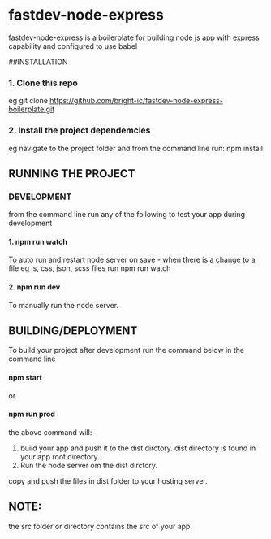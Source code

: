 # fastdev-node-express

fastdev-node-express is a boilerplate for building node js app with express capability and configured to use babel

##INSTALLATION

### 1. Clone this repo

eg 
git clone https://github.com/bright-ic/fastdev-node-express-boilerplate.git

### 2. Install the project dependemcies

eg navigate to the project folder and from the command line run:
npm install

## RUNNING THE PROJECT

### DEVELOPMENT

from the command line run any of the following to test your app during development

#### 1. npm run watch

To auto run and restart node server on save - when there is a change to a file eg js, css, json, scss files run npm run watch

#### 2. npm run dev

To manually run the node server.

## BUILDING/DEPLOYMENT

To build your project after development run the command below in the command line

#### npm start

or

#### npm run prod

the above command will:

1. build your app and push it to the dist dirctory. dist directory is found in your app root directory.
2. Run the node server om the dist dirctory.

copy and push the files in dist folder to your hosting server.

## NOTE:

the src folder or directory contains the src of your app.
